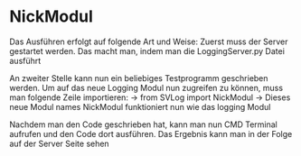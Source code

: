 # NickModul
Das Ausführen erfolgt auf folgende Art und Weise:
Zuerst muss der Server gestartet werden. Das macht man, indem man die LoggingServer.py Datei ausführt

An zweiter Stelle kann nun ein beliebiges Testprogramm geschrieben werden. Um auf das neue Logging Modul nun zugreifen zu können, muss man folgende Zeile importieren: -> from SVLog import NickModul -> Dieses neue Modul names NickModul funktioniert nun wie das logging Modul

Nachdem man den Code geschrieben hat, kann man nun CMD Terminal aufrufen und den Code dort ausführen. Das Ergebnis kann man in der Folge auf der Server Seite sehen
